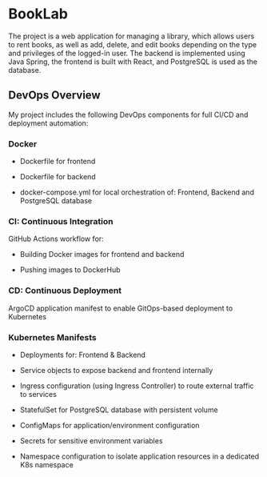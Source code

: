 # BookLab
The project is a web application for managing a library, which allows users to rent books, as well as add, delete, and edit books depending on the type and privileges of the logged-in user. The backend is implemented using Java Spring, the frontend is built with React, and PostgreSQL is used as the database.


## DevOps Overview
My project includes the following DevOps components for full CI/CD and deployment automation:

### Docker
* Dockerfile for frontend 

* Dockerfile for backend 

* docker-compose.yml for local orchestration of: Frontend, Backend and PostgreSQL database

### CI: Continuous Integration
GitHub Actions workflow for:

* Building Docker images for frontend and backend

* Pushing images to DockerHub

### CD: Continuous Deployment
ArgoCD application manifest to enable GitOps-based deployment to Kubernetes

### Kubernetes Manifests
* Deployments for: Frontend & Backend

* Service objects to expose backend and frontend internally

* Ingress configuration (using Ingress Controller) to route external traffic to services

* StatefulSet for PostgreSQL database with persistent volume

* ConfigMaps for application/environment configuration

* Secrets for sensitive environment variables

* Namespace configuration to isolate application resources in a dedicated K8s namespace
